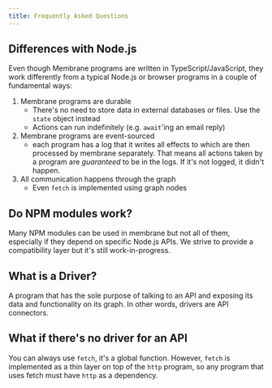 ```yaml
---
title: Frequently Asked Questions
---
```


## Differences with Node.js

Even though Membrane programs are written in TypeScript/JavaScript, they work differently from a typical Node.js
or browser programs in a couple of fundamental ways:

1. Membrane programs are durable
   - There's no need to store data in external databases or files. Use the `state` object instead
   - Actions can run indefinitely (e.g. `await`'ing an email reply)
1. Membrane programs are event-sourced
   - each program has a log that it writes all effects to which are then processed by membrane separately. That means all actions taken by a program are _guaranteed_ to be in the logs. If it's not logged, it didn't happen.
1. All communication happens through the graph
   - Even `fetch` is implemented using graph nodes

## Do NPM modules work?

Many NPM modules can be used in membrane but not all of them, especially if they depend on specific Node.js APIs. We strive to provide a compatibility layer but it's still work-in-progress.

## What is a Driver?

A program that has the sole purpose of talking to an API and exposing its data and functionality on its graph. In other words, drivers are API connectors.

## What if there's no driver for an API

You can always use `fetch`, it's a global function. However, `fetch` is implemented as a thin layer on top of the `http` program, so any program that uses fetch must have `http` as a dependency.

